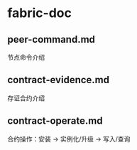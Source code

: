# fabric-doc

## peer-command.md
节点命令介绍

## contract-evidence.md
存证合约介绍

## contract-operate.md
合约操作：安装 -> 实例化/升级 -> 写入/查询

